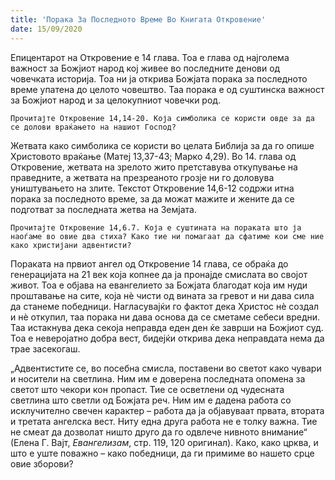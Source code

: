 ```yaml
---
title: 'Порака За Последното Време Во Книгата Откровение'
date: 15/09/2020
---
```


Епицентарот на Откровение е 14 глава. Тоа е глава од најголема важност за Божјиот народ кој живее во последните денови од човечката историја. Тоа ни ја открива Божјата порака за последното време упатена до целото човештво. Таа порака е од суштинска важност за Божјиот народ и за целокупниот човечки род.

`Прочитајте Откровение 14,14-20. Која симболика се користи овде за да се долови враќањето на нашиот Господ?`

Жетвата како симболика се користи во целата Библија за да го опише Христовото враќање (Матеј 13,37-43; Марко 4,29). Во 14. глава од Откровение, жетвата на зрелото жито претставува откупување на праведните, а жетвата на презреаното грозје ни го доловува уништувањето на злите. Текстот Откровение 14,6-12 содржи итна порака за последното време, за да можат мажите и жените да се подготват за последната жетва на Земјата.

`Прочитајте Откровение 14,6.7. Која е суштината на пораката што ја наоѓаме во овие два стиха? Како тие ни помагаат да сфатиме кои сме ние како христијани адвентисти?`

Пораката на првиот ангел од Откровение 14 глава, се обраќа до генерацијата на 21 век која копнее да ја пронајде смислата во својот живот. Тоа е објава на евангелието за Божјата благодат која им нуди проштавање на сите, која нѐ чисти од вината за гревот и ни дава сила да станеме победници. Нагласувајќи го фактот дека Христос нѐ создал и нѐ откупил, таа порака ни дава основа да се сметаме себеси вредни. Таа истакнува дека секоја неправда еден ден ќе заврши на Божјиот суд. Тоа е неверојатно добра вест, бидејќи открива дека неправдата нема да трае засекогаш.

„Адвентистите се, во посебна смисла, поставени во светот како чувари и носители на светлина. Ним им е доверена последната опомена за светот што чекори кон пропаст. Тие се осветлени од чудесната светлина што светли од Божјата реч. Ним им е дадена работа со исклучително свечен карактер – работа да ја објавуваат првата, втората и третата ангелска вест. Ниту една друга работа не е толку важна. Тие не смеат да дозволат ништо друго да го одвлече нивното внимание“ (Елена Г. Вајт, *Евангелизам*, стр. 119, 120 оригинал). Како, како црква, и што е уште поважно – како победници, да ги примиме во нашето срце овие зборови?